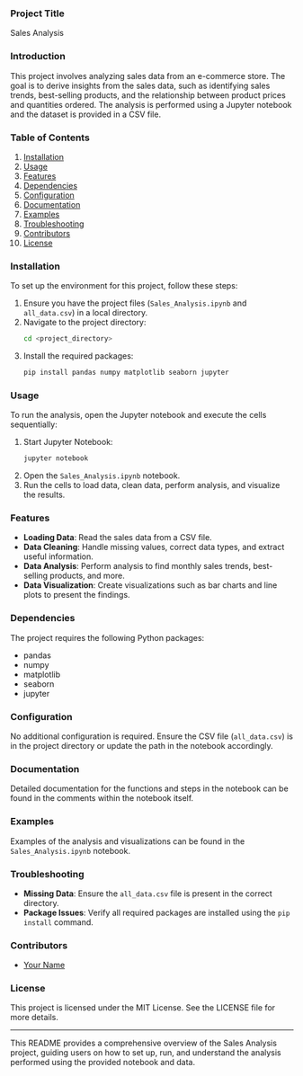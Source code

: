 ### Project Title
Sales Analysis

### Introduction
This project involves analyzing sales data from an e-commerce store. The goal is to derive insights from the sales data, such as identifying sales trends, best-selling products, and the relationship between product prices and quantities ordered. The analysis is performed using a Jupyter notebook and the dataset is provided in a CSV file.

### Table of Contents
1. [Installation](#installation)
2. [Usage](#usage)
3. [Features](#features)
4. [Dependencies](#dependencies)
5. [Configuration](#configuration)
6. [Documentation](#documentation)
7. [Examples](#examples)
8. [Troubleshooting](#troubleshooting)
9. [Contributors](#contributors)
10. [License](#license)

### Installation
To set up the environment for this project, follow these steps:

1. Ensure you have the project files (`Sales_Analysis.ipynb` and `all_data.csv`) in a local directory.
2. Navigate to the project directory:
    ```bash
    cd <project_directory>
    ```
3. Install the required packages:
    ```bash
    pip install pandas numpy matplotlib seaborn jupyter
    ```

### Usage
To run the analysis, open the Jupyter notebook and execute the cells sequentially:

1. Start Jupyter Notebook:
    ```bash
    jupyter notebook
    ```
2. Open the `Sales_Analysis.ipynb` notebook.
3. Run the cells to load data, clean data, perform analysis, and visualize the results.

### Features
- **Loading Data**: Read the sales data from a CSV file.
- **Data Cleaning**: Handle missing values, correct data types, and extract useful information.
- **Data Analysis**: Perform analysis to find monthly sales trends, best-selling products, and more.
- **Data Visualization**: Create visualizations such as bar charts and line plots to present the findings.

### Dependencies
The project requires the following Python packages:
- pandas
- numpy
- matplotlib
- seaborn
- jupyter

### Configuration
No additional configuration is required. Ensure the CSV file (`all_data.csv`) is in the project directory or update the path in the notebook accordingly.

### Documentation
Detailed documentation for the functions and steps in the notebook can be found in the comments within the notebook itself.

### Examples
Examples of the analysis and visualizations can be found in the `Sales_Analysis.ipynb` notebook.

### Troubleshooting
- **Missing Data**: Ensure the `all_data.csv` file is present in the correct directory.
- **Package Issues**: Verify all required packages are installed using the `pip install` command.

### Contributors
- [Your Name](mailto:your.email@example.com)

### License
This project is licensed under the MIT License. See the LICENSE file for more details.

---

This README provides a comprehensive overview of the Sales Analysis project, guiding users on how to set up, run, and understand the analysis performed using the provided notebook and data.

